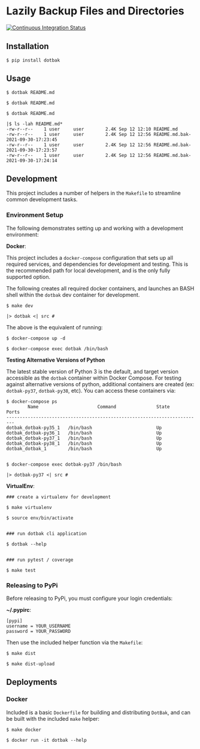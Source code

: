 # Lazily Backup Files and Directories

[![Continuous Integration Status](https://travis-ci.com/github/datafolklabs/dotbak.svg)](https://travis-ci.com/datafolklabs/dotbak)


## Installation

```
$ pip install dotbak
```

## Usage

```
$ dotbak README.md

$ dotbak README.md

$ dotbak README.md

|$ ls -lah README.md*
-rw-r--r--    1 user     user        2.4K Sep 12 12:10 README.md
-rw-r--r--    1 user     user        2.4K Sep 12 12:56 README.md.bak-2021-09-30-17:23:45
-rw-r--r--    1 user     user        2.4K Sep 12 12:56 README.md.bak-2021-09-30-17:23:57
-rw-r--r--    1 user     user        2.4K Sep 12 12:56 README.md.bak-2021-09-30-17:24:14
```

## Development

This project includes a number of helpers in the `Makefile` to streamline common development tasks.

### Environment Setup

The following demonstrates setting up and working with a development environment:

**Docker**:

This project includes a `docker-compose` configuration that sets up all required services, and dependencies for development and testing.  This is the recommended path for local development, and is the only fully supported option.

The following creates all required docker containers, and launches an BASH shell within the `dotbak` dev container for development.
```
$ make dev

|> dotbak <| src #
```

The above is the equivalent of running:

```
$ docker-compose up -d

$ docker-compose exec dotbak /bin/bash
```

**Testing Alternative Versions of Python**

The latest stable version of Python 3 is the default, and target version accessible as the `dotbak` container within Docker Compose.  For testing against alternative versions of python, additional containers are created (ex: `dotbak-py37`, `dotbak-py38`, etc). You can access these containers via:

```
$ docker-compose ps
        Name                      Command               State     Ports
-------------------------------------------------------------------------
dotbak_dotbak-py35_1   /bin/bash                        Up
dotbak_dotbak-py36_1   /bin/bash                        Up
dotbak_dotbak-py37_1   /bin/bash                        Up
dotbak_dotbak-py38_1   /bin/bash                        Up
dotbak_dotbak_1        /bin/bash                        Up


$ docker-compose exec dotbak-py37 /bin/bash

|> dotbak-py37 <| src #
```


**VirtualEnv**:

```
### create a virtualenv for development

$ make virtualenv

$ source env/bin/activate


### run dotbak cli application

$ dotbak --help


### run pytest / coverage

$ make test
```


### Releasing to PyPi

Before releasing to PyPi, you must configure your login credentials:

**~/.pypirc**:

```
[pypi]
username = YOUR_USERNAME
password = YOUR_PASSWORD
```

Then use the included helper function via the `Makefile`:

```
$ make dist

$ make dist-upload
```

## Deployments

### Docker

Included is a basic `Dockerfile` for building and distributing `DotBak`,
and can be built with the included `make` helper:

```
$ make docker

$ docker run -it dotbak --help
```
